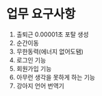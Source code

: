 # 업무 요구사항

1. 출퇴근 0.00001초 포탈 생성
2. 순간이동
3. 무한동력(에너지 없어도됌)
4. 로그인 기능
5. 회원가입 기능
6. 아무런 생각을 못하게 하는 기능
7. 강아지 언어 번역기
